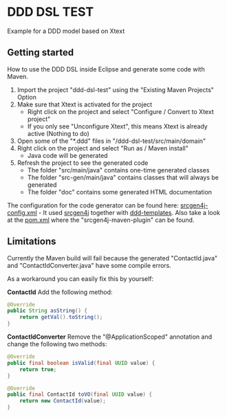 DDD DSL TEST
============
Example for a DDD model based on Xtext

Getting started
---------------
How to use the DDD DSL inside Eclipse and generate some code with Maven.

1. Import the project "ddd-dsl-test" using the "Existing Maven Projects" Option
2. Make sure that Xtext is activated for the project
   * Right click on the project and select "Configure / Convert to Xtext project"
   * If you only see "Unconfigure Xtext", this means Xtext is already active (Nothing to do)
3. Open some of the "*.ddd" files in "/ddd-dsl-test/src/main/domain"
4. Right click on the project and select "Run as / Maven install"
   * Java code will be generated
5. Refresh the project to see the generated code 
   * The folder "src/main/java" contains one-time generated classes
   * The folder "src-gen/main/java" contains classes that will always be generated
   * The folder "doc" contains some generated HTML documentation

The configuration for the code generator can be found here: [srcgen4j-config.xml](srcgen4j-config.xml) - It used [srcgen4j](https://github.com/fuinorg/srcgen4j-core) together with [ddd-templates](https://github.com/fuinorg/ddd-templates). Also take a look at the [pom.xml](pom.xml) where the "srcgen4j-maven-plugin" can be found.

Limitations
-----------
Currently the Maven build will fail because the generated "ContactId.java" and "ContactIdConverter.java" have some compile errors.

As a workaround you can easily fix this by yourself:

**ContactId**
Add the following method:
```java
@Override
public String asString() {
    return getVal().toString();
}
```

**ContactIdConverter**
Remove the "@ApplicationScoped" annotation and change the following two methods:
```java
@Override
public final boolean isValid(final UUID value) {
	return true;
}

@Override
public final ContactId toVO(final UUID value) {
	return new ContactId(value);
}
```
